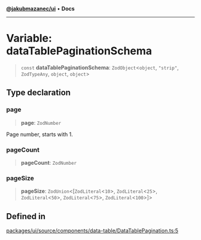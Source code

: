 [**@jakubmazanec/ui**](../README.md) • **Docs**

---

# Variable: dataTablePaginationSchema

> `const` **dataTablePaginationSchema**: `ZodObject`\<`object`, `"strip"`, `ZodTypeAny`, `object`,
> `object`\>

## Type declaration

### page

> **page**: `ZodNumber`

Page number, starts with 1.

### pageCount

> **pageCount**: `ZodNumber`

### pageSize

> **pageSize**: `ZodUnion`\<[`ZodLiteral`\<`10`\>, `ZodLiteral`\<`25`\>, `ZodLiteral`\<`50`\>,
> `ZodLiteral`\<`75`\>, `ZodLiteral`\<`100`\>]\>

## Defined in

[packages/ui/source/components/data-table/DataTablePagination.ts:5](https://github.com/jakubmazanec/tools/blob/d628f137f5fc7b1bea261e1e59d468d8339ed884/packages/ui/source/components/data-table/DataTablePagination.ts#L5)
